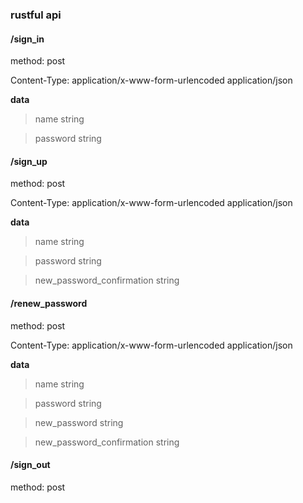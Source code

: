 ### rustful api

#### /sign_in

method: post


Content-Type: application/x-www-form-urlencoded application/json

**data**

> name     string

> password string


#### /sign_up

method: post


Content-Type: application/x-www-form-urlencoded application/json


**data**

> name                      string

> password                  string

> new_password_confirmation string

#### /renew_password

method: post


Content-Type: application/x-www-form-urlencoded application/json

**data**

> name                      string

> password                  string

> new_password              string

> new_password_confirmation string

#### /sign_out

method: post

